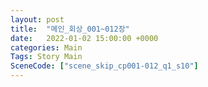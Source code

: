 ```yaml
---
layout: post
title:  "메인_회상_001~012장"
date:   2022-01-02 15:00:00 +0000
categories: Main
Tags: Story Main
SceneCode: ["scene_skip_cp001-012_q1_s10"]
---
```

